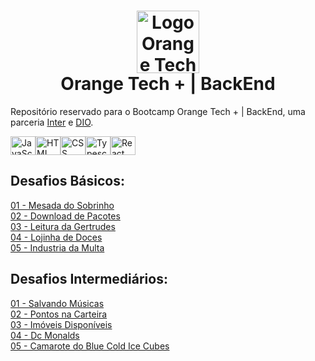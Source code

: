 <h1 align="center"><a href="https://web.dio.me/track/orange-tech/"><img src="https://hermes.digitalinnovation.one/tracks/59417914-c4ce-4bf8-b802-f1c1985a07fa.png" alt="Logo Orange Tech +" width="100"/></a> <br />Orange Tech + | BackEnd</h1>

Repositório reservado para o Bootcamp Orange Tech + | BackEnd, uma parceria [Inter](https://www.bancointer.com.br/) e [DIO](https://dio.me/).

<a href="https://github.com/stephenroque"><img align="center" alt="JavaScript" height="30" width="40" src="https://cdn.jsdelivr.net/gh/devicons/devicon/icons/javascript/javascript-original.svg"><img align="center" alt="HTML" height="30" width="40" src="https://cdn.jsdelivr.net/gh/devicons/devicon/icons/html5/html5-original.svg"><img align="center" alt="CSS" height="30" width="40" src="https://cdn.jsdelivr.net/gh/devicons/devicon/icons/css3/css3-original.svg"><img align="center" alt="Typescript" height="30" width="40" src="https://cdn.jsdelivr.net/gh/devicons/devicon/icons/typescript/typescript-original.svg"><img align="center" alt="React" height="30" width="40" src="https://cdn.jsdelivr.net/gh/devicons/devicon/icons/react/react-original.svg"></a>

## Desafios Básicos:

[01 - Mesada do Sobrinho](https://github.com/stephenroque/OrangeTechBackEnd/blob/main/desafios_basicos/src/Program01.java)<br />
[02 - Download de Pacotes](https://github.com/stephenroque/OrangeTechBackEnd/blob/main/desafios_basicos/src/Program02.java)<br />
[03 - Leitura da Gertrudes](https://github.com/stephenroque/OrangeTechBackEnd/blob/main/desafios_basicos/src/Program03.java)<br />
[04 - Lojinha de Doces](https://github.com/stephenroque/OrangeTechBackEnd/blob/main/desafios_basicos/src/Program04.java)<br />
[05 - Industria da Multa](https://github.com/stephenroque/OrangeTechBackEnd/blob/main/desafios_basicos/src/Program05.java)<br />

## Desafios Intermediários:

[01 - Salvando Músicas](https://github.com/stephenroque/OrangeTechBackEnd/blob/main/desafios_intermediarios/src/Program01.java)<br />
[02 - Pontos na Carteira](https://github.com/stephenroque/OrangeTechBackEnd/blob/main/desafios_intermediarios/src/Program02.java)<br />
[03 - Imóveis Disponíveis](https://github.com/stephenroque/OrangeTechBackEnd/blob/main/desafios_intermediarios/src/Program03.java)<br />
[04 - Dc Monalds](https://github.com/stephenroque/OrangeTechBackEnd/blob/main/desafios_intermediarios/src/Program04.java)<br />
[05 - Camarote do Blue Cold Ice Cubes](https://github.com/stephenroque/OrangeTechBackEnd/blob/main/desafios_intermediarios/src/Program05.java)<br />
